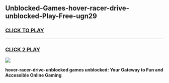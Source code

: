 
## Unblocked-Games-hover-racer-drive-unblocked-Play-Free-ugn29
<h3>
<a href="https://premium76.site?title=hover-racer-drive-unblocked&ref=09A">CLICK TO PLAY</a></h3>
<hr>

<h3>
<a href="https://premium76.site?title=hover-racer-drive-unblocked&ref=09A">CLICK 2 PLAY</a>
  
</h3>

<a href="https://premium76.site?title=hover-racer-drive-unblocked&ref=09A"><img src="https://clearcache.store/games.png"></a>


**hover-racer-drive-unblocked games unblocked: Your Gateway to Fun and Accessible Online Gaming**
